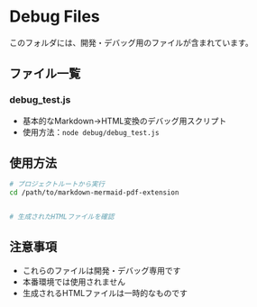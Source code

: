 # Debug Files

このフォルダには、開発・デバッグ用のファイルが含まれています。

## ファイル一覧

### debug_test.js
- 基本的なMarkdown→HTML変換のデバッグ用スクリプト
- 使用方法：`node debug/debug_test.js`


## 使用方法

```bash
# プロジェクトルートから実行
cd /path/to/markdown-mermaid-pdf-extension


# 生成されたHTMLファイルを確認
```

## 注意事項

- これらのファイルは開発・デバッグ専用です
- 本番環境では使用されません
- 生成されるHTMLファイルは一時的なものです
